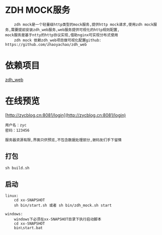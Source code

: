 # ZDH MOCK服务
        zdh mock是一个轻量级http类型的mock服务,提供http mock请求,使用zdh mock服务,需要提前安装zdh_web服务,web服务提供可视化的http规则配置,
    mock服务是基于ntty的http协议实现,借助nginx可实现分布式使用
        zdh mock 依赖zdh_web项目做可视化配置github: https://github.com/zhaoyachao/zdh_web

# 依赖项目        
   [zdh_web](https://github.com/zhaoyachao/zdh_web)
    

#  在线预览
   [http://zycblog.cn:8081/login](http://zycblog.cn:8081/login)
   
    用户名：zyc
    密码：123456
    
    服务器资源有限,界面只供预览,不包含数据处理部分,谢码友们手下留情

## 打包
    sh build.sh

## 启动

    linux:
        cd xx-SNAPSHOT
        sh bin/start.sh 或者 sh bin/zdh_mock.sh start
        
    windows:
        windows下必须在xx-SNAPSHOT目录下执行启动脚本
        cd xx-SNAPSHOT
        bin\start.bat


